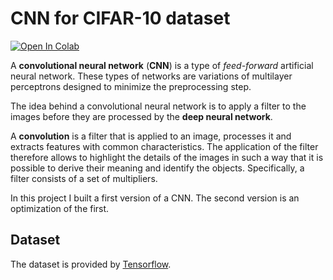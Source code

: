 # CNN for CIFAR-10 dataset

[![Open In Colab](https://colab.research.google.com/assets/colab-badge.svg)](https://colab.research.google.com/drive/1_s9-rXYrhqSf06J_-OrbmFyTTCEHrp0p)

A **convolutional neural network** (**CNN**) is a type of *feed-forward* artificial neural network. These types of networks are variations of multilayer perceptrons designed to minimize the preprocessing step.

The idea behind a convolutional neural network is to apply a filter to the images before they are processed by the **deep neural network**.

A **convolution** is a filter that is applied to an image, processes it and extracts features with common characteristics. 
The application of the filter therefore allows to highlight the details of the images in such a way that it is possible to derive their meaning and identify the objects. Specifically, a filter consists of a set of multipliers.

In this project I built a first version of a CNN. The second version is an optimization of the first.

## Dataset
The dataset is provided by [Tensorflow](https://www.tensorflow.org/datasets/catalog/cifar10).
